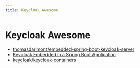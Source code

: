 ```yaml
---
title: Keycloak Awesome
---
```


# Keycloak Awesome

- [thomasdarimont/embedded-spring-boot-keycloak-server](https://github.com/thomasdarimont/embedded-spring-boot-keycloak-server)
- [Keycloak Embedded in a Spring Boot Application](https://www.baeldung.com/keycloak-embedded-in-spring-boot-app)
- [keycloak/keycloak-containers](https://github.com/keycloak/keycloak-containers)
